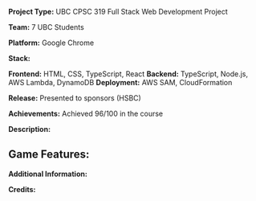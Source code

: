 **Project Type:** UBC CPSC 319 Full Stack Web Development Project

**Team:** 7 UBC Students

**Platform:** Google Chrome

**Stack:**

**Frontend:** HTML, CSS, TypeScript, React
**Backend:** TypeScript, Node.js, AWS Lambda, DynamoDB
**Deployment:** AWS SAM, CloudFormation

**Release:** Presented to sponsors (HSBC)

**Achievements:** Achieved 96/100 in the course

**Description:**



**Game Features:**
- 

**Additional Information:**



**Credits:**

